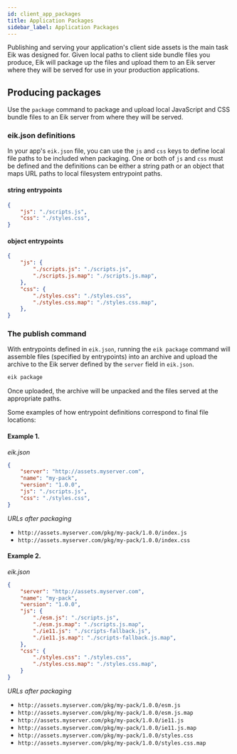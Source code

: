 ```yaml
---
id: client_app_packages
title: Application Packages
sidebar_label: Application Packages
---
```


Publishing and serving your application's client side assets is the main task Eik was designed for. Given local paths to client side bundle files you produce, Eik will package up the files and upload them to an Eik server where they will be served for use in your production applications.

## Producing packages

Use the `package` command to package and upload local JavaScript and CSS bundle files to an Eik server from where they will be served.

### eik.json definitions

In your app's `eik.json` file, you can use the `js` and `css` keys to define local file paths to be included when packaging. One or both of `js` and `css` must be defined and the definitions can be either a string path or an object that maps URL paths to local filesystem entrypoint paths.

#### string entrypoints

```json
{
    "js": "./scripts.js",
    "css": "./styles.css",
}
```

#### object entrypoints

```json
{
    "js": {
        "./scripts.js": "./scripts.js",
        "./scripts.js.map": "./scripts.js.map",
    },
    "css": {
        "./styles.css": "./styles.css",
        "./styles.css.map": "./styles.css.map",
    },
}
```

### The publish command

With entrypoints defined in `eik.json`, running the `eik package` command will assemble files (specified by entrypoints) into an archive and upload the archive to the Eik server defined by the `server` field in `eik.json`.

```sh
eik package
```

Once uploaded, the archive will be unpacked and the files served at the appropriate paths.

Some examples of how entrypoint definitions correspond to final file locations:

#### Example 1.

*eik.json*

```json
{
    "server": "http://assets.myserver.com",
    "name": "my-pack",
    "version": "1.0.0",
    "js": "./scripts.js",
    "css": "./styles.css",
}
```

*URLs after packaging*

* `http://assets.myserver.com/pkg/my-pack/1.0.0/index.js`
* `http://assets.myserver.com/pkg/my-pack/1.0.0/index.css`

#### Example 2.

*eik.json*

```json
{
    "server": "http://assets.myserver.com",
    "name": "my-pack",
    "version": "1.0.0",
    "js": { 
        "./esm.js": "./scripts.js",
        "./esm.js.map": "./scripts.js.map",
        "./ie11.js": "./scripts-fallback.js",
        "./ie11.js.map": "./scripts-fallback.js.map",
    },
    "css": {
        "./styles.css": "./styles.css",
        "./styles.css.map": "./styles.css.map",
    }
}
```

*URLs after packaging*

* `http://assets.myserver.com/pkg/my-pack/1.0.0/esm.js`
* `http://assets.myserver.com/pkg/my-pack/1.0.0/esm.js.map`
* `http://assets.myserver.com/pkg/my-pack/1.0.0/ie11.js`
* `http://assets.myserver.com/pkg/my-pack/1.0.0/ie11.js.map`
* `http://assets.myserver.com/pkg/my-pack/1.0.0/styles.css`
* `http://assets.myserver.com/pkg/my-pack/1.0.0/styles.css.map`

